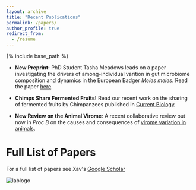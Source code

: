```yaml
---
layout: archive
title: "Recent Publications"
permalink: /papers/
author_profile: true
redirect_from:
  - /resume
---
```


{% include base_path %}


- __New Preprint:__ PhD Student Tasha Meadows leads on a paper investigating the drivers of among-individual varition in gut microbiome composition and dynamics in the European Badger _Meles meles_. Read the paper  [here](https://ecoevorxiv.org/repository/dashboard/9441/). 

- __Chimps Share Fermented Fruits!__ Read our recent work on the sharing of fermented fruits by Chimpanzees published in [Current Biology](https://doi.org/10.1016/j.cub.2025.02.067)

- __New Review on the Animal Virome__: A recent collaborative review out now in _Proc B_ on the causes and consequences of [virome variation in animals](https://doi.org/10.1098/rspb.2025.0389). 


Full List of Papers
===
For a full list of papers see Xav's [Google Scholar](https://scholar.google.co.uk/citations?hl=en&pli=1&user=-LKz8tIAAAAJ)


![lablogo](images/xavlablogo.png)
